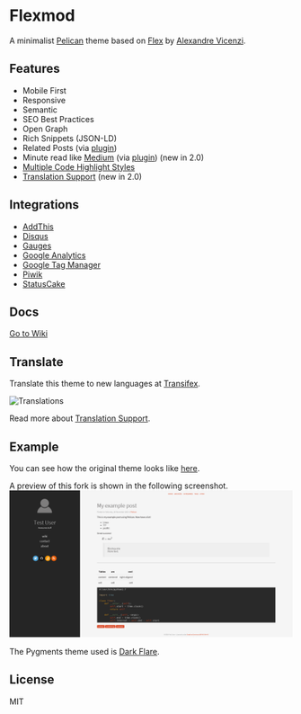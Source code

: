 # Flexmod

A minimalist [Pelican](http://blog.getpelican.com/) theme based on [Flex](https://github.com/alexandrevicenzi/Flex) by [Alexandre Vicenzi](https://github.com/alexandrevicenzi).

## Features

- Mobile First
- Responsive
- Semantic
- SEO Best Practices
- Open Graph
- Rich Snippets (JSON-LD)
- Related Posts (via [plugin](https://github.com/getpelican/pelican-plugins/tree/master/related_posts))
- Minute read like [Medium](https://medium.com/) (via [plugin](https://github.com/getpelican/pelican-plugins/tree/master/post_stats)) (new in 2.0)
- [Multiple Code Highlight Styles](https://github.com/alexandrevicenzi/Flex/wiki/Code-highlight-support)
- [Translation Support](https://github.com/alexandrevicenzi/Flex/wiki/Translation-support) (new in 2.0)

## Integrations

- [AddThis](http://www.addthis.com/)
- [Disqus](https://disqus.com/)
- [Gauges](http://get.gaug.es/)
- [Google Analytics](https://www.google.com/analytics/web/)
- [Google Tag Manager](https://www.google.com/tagmanager/)
- [Piwik](http://piwik.org/)
- [StatusCake](https://www.statuscake.com/)

## Docs

[Go to Wiki](https://github.com/alexandrevicenzi/Flex/wiki)

## Translate

Translate this theme to new languages at [Transifex](https://www.transifex.com/alexandrevicenzi/flex-pelican/).

![Translations](https://www.transifex.com/projects/p/flex-pelican/resource/messagespot/chart/image_png)

Read more about [Translation Support](https://github.com/alexandrevicenzi/Flex/wiki/Translation-support).

## Example

You can see how the original theme looks like [here](https://blog.alexandrevicenzi.com/flex-pelican-theme.html).

A preview of this fork is shown in the following screenshot.
![Screenshot](https://github.com/sashw/Flexmod/blob/master/screenshot.png)

The Pygments theme used is [Dark Flare](https://github.com/sashw/pygments-dark-flare).

## License

MIT
